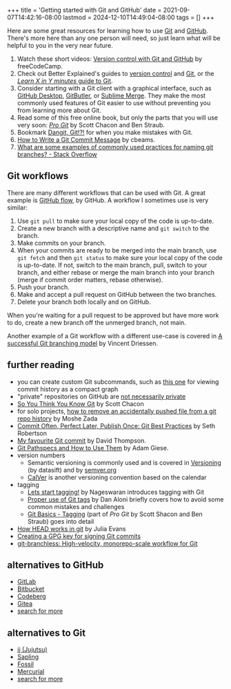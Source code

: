 +++
title = 'Getting started with Git and GitHub'
date = 2021-09-07T14:42:16-08:00
lastmod = 2024-12-10T14:49:04-08:00
tags = []
+++

Here are some great resources for learning how to use [Git](https://git-scm.com/) and [GitHub](https://github.com/). There's more here than any one person will need, so just learn what will be helpful to you in the very near future.

1. Watch these short videos: [Version control with Git and GitHub](https://www.youtube.com/playlist?list=PLWKjhJtqVAbkFiqHnNaxpOPhh9tSWMXIF) by freeCodeCamp.
2. Check out Better Explained's guides to [version control](https://betterexplained.com/articles/a-visual-guide-to-version-control/) and [Git](https://betterexplained.com/articles/aha-moments-when-learning-git/), or the [_Learn X in Y minutes_ guide to Git](https://learnxinyminutes.com/docs/git/).
3. Consider starting with a Git client with a graphical interface, such as [GitHub Desktop](https://docs.github.com/en/desktop), [GitButler](https://gitbutler.com/), or [Sublime Merge](https://www.sublimemerge.com/). They make the most commonly used features of Git easier to use without preventing you from learning more about Git.
4. Read some of this free online book, but only the parts that you will use very soon: [_Pro Git_](https://git-scm.com/book/en/v2) by Scott Chacon and Ben Straub.
5. Bookmark [Dangit, Git!?!](https://dangitgit.com/en) for when you make mistakes with Git.
6. [How to Write a Git Commit Message](https://cbea.ms/git-commit/) by cbeams.
7. [What are some examples of commonly used practices for naming git branches? - Stack Overflow](https://stackoverflow.com/questions/273695/what-are-some-examples-of-commonly-used-practices-for-naming-git-branches)

## Git workflows

There are many different workflows that can be used with Git. A great example is [GitHub flow](https://docs.github.com/en/get-started/using-github/github-flow), by GitHub. A workflow I sometimes use is very similar:

1. Use `git pull` to make sure your local copy of the code is up-to-date.
2. Create a new branch with a descriptive name and `git switch` to the branch.
3. Make commits on your branch.
4. When your commits are ready to be merged into the main branch, use `git fetch` and then `git status` to make sure your local copy of the code is up-to-date. If not, switch to the main branch, pull, switch to your branch, and either rebase or merge the main branch into your branch (merge if commit order matters, rebase otherwise).
5. Push your branch.
6. Make and accept a pull request on GitHub between the two branches.
7. Delete your branch both locally and on GitHub.

When you're waiting for a pull request to be approved but have more work to do, create a new branch off the unmerged branch, not main.

Another example of a Git workflow with a different use-case is covered in [A successful Git branching model](https://nvie.com/posts/a-successful-git-branching-model/) by Vincent Driessen.

## further reading

* you can create custom Git subcommands, such as [this one](https://stackoverflow.com/questions/1838873/visualizing-branch-topology-in-git/34467298#34467298) for viewing commit history as a compact graph
* "private" repositories on GitHub are [not necessarily private](https://trufflesecurity.com/blog/anyone-can-access-deleted-and-private-repo-data-github)
* [So You Think You Know Git](https://www.youtube.com/watch?v=aolI_Rz0ZqY) by Scott Chacon
* for solo projects, [how to remove an accidentally pushed file from a git repo history](https://dev.to/moshe/remove-accidentally-pushed-file-from-a-git-repository-history-in-4-simple-steps-18cg) by Moshe Zada
* [Commit Often, Perfect Later, Publish Once: Git Best Practices](https://sethrobertson.github.io/GitBestPractices/) by Seth Robertson
* [My favourite Git commit](https://dhwthompson.com/2019/my-favourite-git-commit) by David Thompson.
* [Git Pathspecs and How to Use Them](https://css-tricks.com/git-pathspecs-and-how-to-use-them/) by Adam Giese.
* version numbers
    * Semantic versioning is commonly used and is covered in [Versioning](https://datasift.github.io/gitflow/Versioning.html) (by datasift) and by [semver.org](https://semver.org/)
    * [CalVer](https://calver.org/) is another versioning convention based on the calendar
* tagging
    * [Lets start tagging!](https://medium.com/@keshshen/lets-start-tagging-88c299b6b331) by Nageswaran introduces tagging with Git
    * [Proper use of Git tags](https://blog.aloni.org/posts/proper-use-of-git-tags/) by Dan Aloni briefly covers how to avoid some common mistakes and challenges
    * [Git Basics - Tagging](https://git-scm.com/book/en/v2/Git-Basics-Tagging) (part of _Pro Git_ by Scott Shacon and Ben Straub) goes into detail
* [How HEAD works in git](https://jvns.ca/blog/2024/03/08/how-head-works-in-git/) by Julia Evans
* [Creating a GPG key for signing Git commits](https://til.chriswheeler.dev/creating-a-gpg-key-for-signing-git-commits/)
* [git-branchless: High-velocity, monorepo-scale workflow for Git](https://github.com/arxanas/git-branchless)

## alternatives to GitHub

* [GitLab](https://about.gitlab.com/)
* [Bitbucket](https://bitbucket.org/product/)
* [Codeberg](https://codeberg.org/)
* [Gitea](https://gitea.io/en-us/)
* [search for more](https://duckduckgo.com/?t=ffab&q=github+alternatives&atb=v305-1&ia=web)

## alternatives to Git

* [jj (Jujutsu)](https://news.ycombinator.com/item?id=42351436)
* [Sapling](https://sapling-scm.com/)
* [Fossil](https://fossil-scm.org/home/doc/trunk/www/index.wiki)
* [Mercurial](https://www.mercurial-scm.org/)
* [search for more](https://en.wikipedia.org/wiki/Comparison_of_version-control_software)
